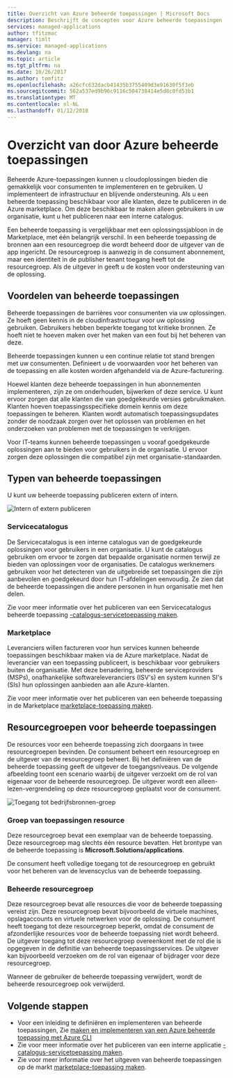 ```yaml
---
title: Overzicht van Azure beheerde toepassingen | Microsoft Docs
description: Beschrijft de concepten voor Azure beheerde toepassingen
services: managed-applications
author: tfitzmac
manager: timlt
ms.service: managed-applications
ms.devlang: na
ms.topic: article
ms.tgt_pltfrm: na
ms.date: 10/26/2017
ms.author: tomfitz
ms.openlocfilehash: a26cfc632dacb41435b3755409d3e91630f5f3eb
ms.sourcegitcommit: 562a537ed9b96c9116c504738414e5d8c0fd53b1
ms.translationtype: MT
ms.contentlocale: nl-NL
ms.lasthandoff: 01/12/2018
---
```

# <a name="azure-managed-applications-overview"></a>Overzicht van door Azure beheerde toepassingen

Beheerde Azure-toepassingen kunnen u cloudoplossingen bieden die gemakkelijk voor consumenten te implementeren en te gebruiken. U implementeert de infrastructuur en blijvende ondersteuning. Als u een beheerde toepassing beschikbaar voor alle klanten, deze te publiceren in de Azure marketplace. Om deze beschikbaar te maken alleen gebruikers in uw organisatie, kunt u het publiceren naar een interne catalogus. 

Een beheerde toepassing is vergelijkbaar met een oplossingssjabloon in de Marketplace, met één belangrijk verschil. In een beheerde toepassing de bronnen aan een resourcegroep die wordt beheerd door de uitgever van de app ingericht. De resourcegroep is aanwezig in de consument abonnement, maar een identiteit in de publisher tenant toegang heeft tot de resourcegroep. Als de uitgever in geeft u de kosten voor ondersteuning van de oplossing.

## <a name="advantages-of-managed-applications"></a>Voordelen van beheerde toepassingen

Beheerde toepassingen de barrières voor consumenten via uw oplossingen. Ze hoeft geen kennis in de cloudinfrastructuur voor uw oplossing gebruiken. Gebruikers hebben beperkte toegang tot kritieke bronnen. Ze hoeft niet te hoeven maken over het maken van een fout bij het beheren van deze. 

Beheerde toepassingen kunnen u een continue relatie tot stand brengen met uw consumenten. Definieert u de voorwaarden voor het beheren van de toepassing en alle kosten worden afgehandeld via de Azure-facturering.

Hoewel klanten deze beheerde toepassingen in hun abonnementen implementeren, zijn ze om onderhouden, bijwerken of deze service. U kunt ervoor zorgen dat alle klanten die van goedgekeurde versies gebruikmaken. Klanten hoeven toepassingsspecifieke domein kennis om deze toepassingen te beheren. Klanten wordt automatisch toepassingsupdates zonder de noodzaak zorgen over het oplossen van problemen en het onderzoeken van problemen met de toepassingen te verkrijgen. 

Voor IT-teams kunnen beheerde toepassingen u vooraf goedgekeurde oplossingen aan te bieden voor gebruikers in de organisatie. U ervoor zorgen deze oplossingen die compatibel zijn met organisatie-standaarden.

## <a name="types-of-managed-applications"></a>Typen van beheerde toepassingen

U kunt uw beheerde toepassing publiceren extern of intern.

![Intern of extern publiceren](./media/overview/manage_app_options.png)

### <a name="service-catalog"></a>Servicecatalogus

De Servicecatalogus is een interne catalogus van de goedgekeurde oplossingen voor gebruikers in een organisatie. U kunt de catalogus gebruiken om ervoor te zorgen dat bepaalde organisatie normen terwijl ze bieden van oplossingen voor de organisaties. De catalogus werknemers gebruiken voor het detecteren van de uitgebreide set toepassingen die zijn aanbevolen en goedgekeurd door hun IT-afdelingen eenvoudig. Ze zien dat de beheerde toepassingen die andere personen in hun organisatie met hen delen.

Zie voor meer informatie over het publiceren van een Servicecatalogus beheerde toepassing [-catalogus-servicetoepassing maken](publish-service-catalog-app.md).

### <a name="marketplace"></a>Marketplace

Leveranciers willen factureren voor hun services kunnen beheerde toepassingen beschikbaar maken via de Azure marketplace. Nadat de leverancier van een toepassing publiceert, is beschikbaar voor gebruikers buiten de organisatie. Met deze benadering, beheerde serviceproviders (MSPs), onafhankelijke softwareleveranciers (ISV's) en system kunnen SI's (SIs) hun oplossingen aanbieden aan alle Azure-klanten.

Zie voor meer informatie over het publiceren van een beheerde toepassing in de Marketplace [marketplace-toepassing maken](publish-marketplace-app.md).

## <a name="resource-groups-for-managed-applications"></a>Resourcegroepen voor beheerde toepassingen

De resources voor een beheerde toepassing zich doorgaans in twee resourcegroepen bevinden. De consument beheert een resourcegroep en de uitgever van de resourcegroep beheert. Bij het definiëren van de beheerde toepassing geeft de uitgever de toegangsniveaus. De volgende afbeelding toont een scenario waarbij de uitgever verzoekt om de rol van eigenaar voor de beheerde resourcegroep. De uitgever wordt een alleen-lezen-vergrendeling op deze resourcegroep geplaatst voor de consument.

![Toegang tot bedrijfsbronnen-groep](./media/overview/access.png)

### <a name="application-resource-group"></a>Groep van toepassingen resource

Deze resourcegroep bevat een exemplaar van de beheerde toepassing. Deze resourcegroep mag slechts één resource bevatten. Het brontype van de beheerde toepassing is **Microsoft.Solutions/applications**.

De consument heeft volledige toegang tot de resourcegroep en gebruikt voor het beheren van de levenscyclus van de beheerde toepassing.

### <a name="managed-resource-group"></a>Beheerde resourcegroep

Deze resourcegroep bevat alle resources die voor de beheerde toepassing vereist zijn. Deze resourcegroep bevat bijvoorbeeld de virtuele machines, opslagaccounts en virtuele netwerken voor de oplossing. De consument heeft toegang tot deze resourcegroep beperkt, omdat de consument de afzonderlijke resources voor de beheerde toepassing niet wordt beheerd. De uitgever toegang tot deze resourcegroep overeenkomt met de rol die is opgegeven in de definitie van beheerde toepassingsservices. De uitgever kan bijvoorbeeld verzoeken om de rol van eigenaar of bijdrager voor deze resourcegroep.

Wanneer de gebruiker de beheerde toepassing verwijdert, wordt de beheerde resourcegroep ook verwijderd.

## <a name="next-steps"></a>Volgende stappen

* Voor een inleiding te definiëren en implementeren van beheerde toepassingen, Zie [maken en implementeren van een Azure beheerde toepassing met Azure CLI](managed-apps-quickstart-cli.md)
* Zie voor meer informatie over het publiceren van een interne applicatie [-catalogus-servicetoepassing maken](publish-service-catalog-app.md).
* Zie voor meer informatie over het uitgeven van beheerde toepassingen op de markt [marketplace-toepassing maken](publish-marketplace-app.md).
